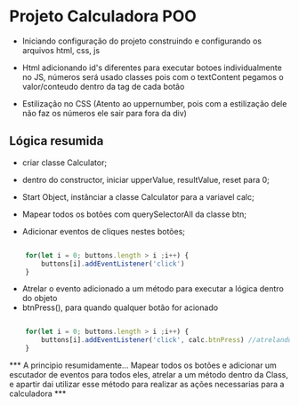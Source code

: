 # Projeto Calculadora POO

- Iniciando configuração do projeto construindo e configurando os arquivos html, css, js

- Html adicionando id's diferentes para executar botoes individualmente no JS, números será usado classes pois com o textContent pegamos o valor/conteudo dentro da tag de cada botão

- Estilização no CSS (Atento ao uppernumber, pois com a estilização dele não faz os números ele sair para fora da div)

## Lógica resumida

- criar classe Calculator;

- dentro do constructor, iniciar upperValue, resultValue, reset para 0;

- Start Object, instânciar a classe Calculator para a variavel calc;

- Mapear todos os botões com querySelectorAll da classe btn;

- Adicionar eventos de cliques nestes botões;

```javascript

    for(let i = 0; buttons.length > i ;i++) {
        buttons[i].addEventListener('click')
    }

```

- Atrelar o evento adicionado a um método para executar a lógica dentro do objeto
- btnPress(), para quando qualquer botão for acionado

```javascript

    for(let i = 0; buttons.length > i ;i++) {
        buttons[i].addEventListener('click', calc.btnPress) //atrelando o método btnPress() ao escutador de eventos
    }

```
*** A principio resumidamente... Mapear todos os botões e adicionar um escutador de eventos para todos eles, atrelar a um método dentro da Class, e apartir dai utilizar esse método para realizar as ações necessarias para a calculadora ***


